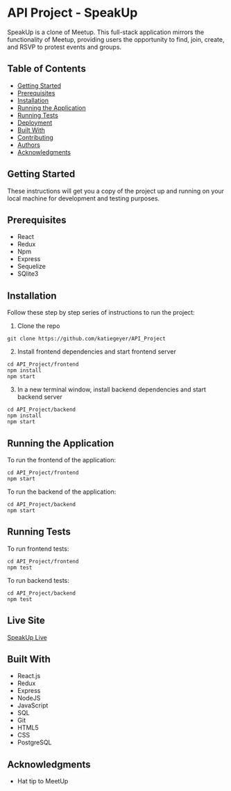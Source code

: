 # API Project - SpeakUp

SpeakUp is a clone of Meetup. This full-stack application mirrors the functionality of Meetup, providing users the opportunity to find, join, create, and RSVP to protest events and groups.

## Table of Contents
- [Getting Started](#getting-started)
- [Prerequisites](#prerequisites)
- [Installation](#installation)
- [Running the Application](#running-the-application)
- [Running Tests](#running-tests)
- [Deployment](#deployment)
- [Built With](#built-with)
- [Contributing](#contributing)
- [Authors](#authors)
- [Acknowledgments](#acknowledgments)

## Getting Started
These instructions will get you a copy of the project up and running on your local machine for development and testing purposes.

## Prerequisites
- React
- Redux
- Npm
- Express
- Sequelize
- SQlite3

## Installation
Follow these step by step series of instructions to run the project:

1. Clone the repo
```shell
git clone https://github.com/katiegeyer/API_Project
```
2. Install frontend dependencies and start frontend server
```shell
cd API_Project/frontend
npm install
npm start
```
3. In a new terminal window, install backend dependencies and start backend server
```shell
cd API_Project/backend
npm install
npm start
```

## Running the Application
To run the frontend of the application:
```shell
cd API_Project/frontend
npm start
```
To run the backend of the application:
```shell
cd API_Project/backend
npm start
```

## Running Tests
To run frontend tests:
```shell
cd API_Project/frontend
npm test
```
To run backend tests:
```shell
cd API_Project/backend
npm test
```

## Live Site
[SpeakUp Live](<provide the live site URL here>)

## Built With
- React.js
- Redux
- Express
- NodeJS
- JavaScript
- SQL
- Git
- HTML5
- CSS
- PostgreSQL

## Acknowledgments
- Hat tip to MeetUp
